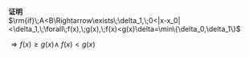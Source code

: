 **证明**  
$\rm{if}\;A<B\Rightarrow\exists\;\delta_1,\;0<|x-x_0|<\delta_1,\;\forall\;f(x),\;g(x),\;f(x)<g(x)\delta=\min\{\delta_0,\delta_1\}$  
  
$\Rightarrow f(x)\geq g(x)\land\;f(x)<g(x)$  
